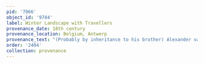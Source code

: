 ```yaml
---
pid: '7066'
object_id: '9784'
label: Winter Landscape with Travellers
provenance_date: 18th century
provenance_location: Belgium, Antwerp
provenance_text: "(Probably by inheritance to his brother) Alexander van haecken"
order: '2404'
collection: provenance
---
```

